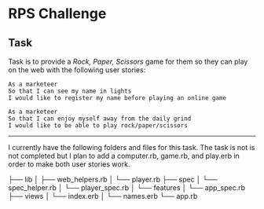 # RPS Challenge

Task
----

Task is to provide a _Rock, Paper, Scissors_ game for them so they can play on the web with the following user stories:

```
As a marketeer
So that I can see my name in lights
I would like to register my name before playing an online game

As a marketeer
So that I can enjoy myself away from the daily grind
I would like to be able to play rock/paper/scissors
```
----

I currently have the following folders and files for this task. The task is not is not completed but I plan to add a computer.rb, game.rb, and play.erb in order to make both user stories work. 

├── lib
│   ├── web_helpers.rb
│   └── player.rb
├── spec
│   └── spec_helper.rb
│   └── player_spec.rb
│   └── features
            │   └── app_spec.rb
├── views
│   └── index.erb
│   └── names.erb
└── app.rb